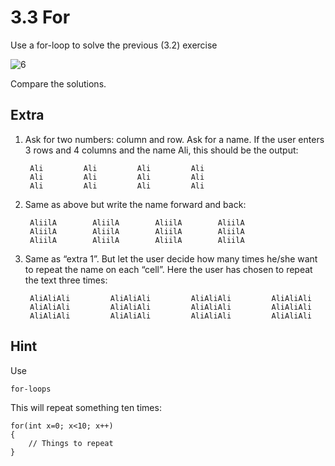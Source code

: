 ﻿# 3.3 For

Use a for-loop to solve the previous (3.2) exercise

![6](Images/6.png)

Compare the solutions. 

## Extra

1. Ask for two numbers: column and row. Ask for a name. If the user enters 3 rows and 4 columns and the name Ali, this should be the output:

        Ali         Ali         Ali         Ali         
        Ali         Ali         Ali         Ali         
        Ali         Ali         Ali         Ali         

2. Same as above but write the name forward and back:

        AliilA        AliilA        AliilA        AliilA        
        AliilA        AliilA        AliilA        AliilA        
        AliilA        AliilA        AliilA        AliilA        

3. Same as “extra 1”. But let the user decide how many times he/she want to repeat the name on each “cell”. Here the user has chosen to repeat the text three times:

        AliAliAli         AliAliAli         AliAliAli         AliAliAli         
        AliAliAli         AliAliAli         AliAliAli         AliAliAli         
        AliAliAli         AliAliAli         AliAliAli         AliAliAli       

## Hint

Use

    for-loops

This will repeat something ten times:

    for(int x=0; x<10; x++) 
    {
        // Things to repeat
    }